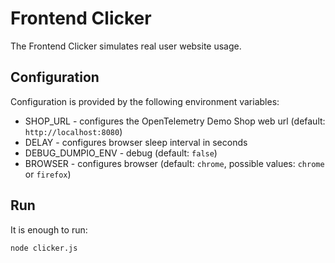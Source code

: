 # Frontend Clicker

The Frontend Clicker simulates real user website usage.

## Configuration

Configuration is provided by the following environment variables:

- SHOP_URL - configures the OpenTelemetry Demo Shop web url (default: `http://localhost:8080`)
- DELAY - configures browser sleep interval in seconds
- DEBUG_DUMPIO_ENV - debug (default: `false`)
- BROWSER - configures browser (default: `chrome`, possible values: `chrome` or `firefox`)

## Run

It is enough to run:

```bash
node clicker.js
```
